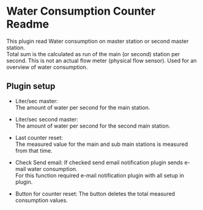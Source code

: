 Water Consumption Counter Readme
====

This plugin read Water consumption on master station or second master station.  
Total sum is the calculated as run of the main (or second) station per second. This is not an actual flow meter (physical flow sensor).
Used for an overview of water consumption.

Plugin setup
-----------

* Liter/sec master:  
  The amount of water per second for the main station.

* Liter/sec second master:  
  The amount of water per second for the second main station.

* Last counter reset:  
  The measured value for the main and sub main stations is measured from that time.

* Check Send email:
  If checked send email notification plugin sends e-mail water consumption.  
  For this function required e-mail notification plugin with all setup in plugin.      

* Button for counter reset:
  The button deletes the total measured consumption values.